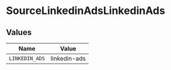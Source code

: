 # SourceLinkedinAdsLinkedinAds


## Values

| Name           | Value          |
| -------------- | -------------- |
| `LINKEDIN_ADS` | linkedin-ads   |